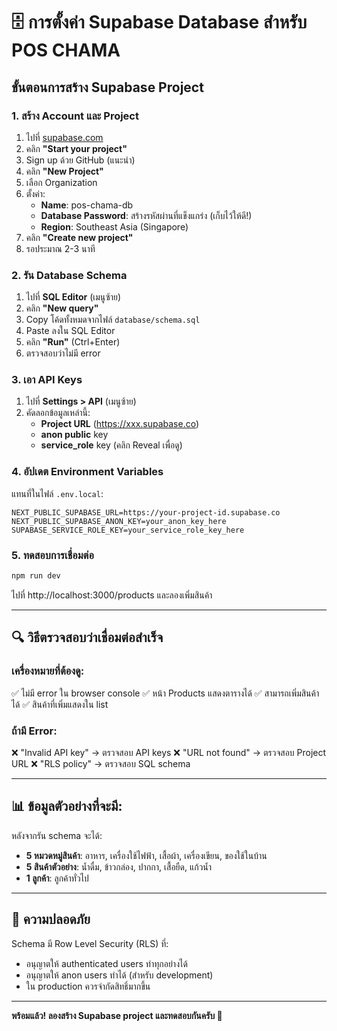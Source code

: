# 🗄️ การตั้งค่า Supabase Database สำหรับ POS CHAMA

## ขั้นตอนการสร้าง Supabase Project

### 1. สร้าง Account และ Project
1. ไปที่ [supabase.com](https://supabase.com)
2. คลิก **"Start your project"**
3. Sign up ด้วย GitHub (แนะนำ)
4. คลิก **"New Project"**
5. เลือก Organization
6. ตั้งค่า:
   - **Name**: pos-chama-db
   - **Database Password**: สร้างรหัสผ่านที่แข็งแกร่ง (เก็บไว้ให้ดี!)
   - **Region**: Southeast Asia (Singapore)
7. คลิก **"Create new project"**
8. รอประมาณ 2-3 นาที

### 2. รัน Database Schema
1. ไปที่ **SQL Editor** (เมนูซ้าย)
2. คลิก **"New query"**
3. Copy โค้ดทั้งหมดจากไฟล์ `database/schema.sql`
4. Paste ลงใน SQL Editor
5. คลิก **"Run"** (Ctrl+Enter)
6. ตรวจสอบว่าไม่มี error

### 3. เอา API Keys
1. ไปที่ **Settings > API** (เมนูซ้าย)
2. คัดลอกข้อมูลเหล่านี้:
   - **Project URL** (https://xxx.supabase.co)
   - **anon public** key
   - **service_role** key (คลิก Reveal เพื่อดู)

### 4. อัปเดต Environment Variables
แทนที่ในไฟล์ `.env.local`:
```env
NEXT_PUBLIC_SUPABASE_URL=https://your-project-id.supabase.co
NEXT_PUBLIC_SUPABASE_ANON_KEY=your_anon_key_here
SUPABASE_SERVICE_ROLE_KEY=your_service_role_key_here
```

### 5. ทดสอบการเชื่อมต่อ
```bash
npm run dev
```
ไปที่ http://localhost:3000/products และลองเพิ่มสินค้า

---

## 🔍 วิธีตรวจสอบว่าเชื่อมต่อสำเร็จ

### เครื่องหมายที่ต้องดู:
✅ ไม่มี error ใน browser console
✅ หน้า Products แสดงตารางได้
✅ สามารถเพิ่มสินค้าได้
✅ สินค้าที่เพิ่มแสดงใน list

### ถ้ามี Error:
❌ "Invalid API key" → ตรวจสอบ API keys
❌ "URL not found" → ตรวจสอบ Project URL
❌ "RLS policy" → ตรวจสอบ SQL schema

---

## 📊 ข้อมูลตัวอย่างที่จะมี:

หลังจากรัน schema จะได้:
- **5 หมวดหมู่สินค้า**: อาหาร, เครื่องใช้ไฟฟ้า, เสื้อผ้า, เครื่องเขียน, ของใช้ในบ้าน
- **5 สินค้าตัวอย่าง**: น้ำดื่ม, ข้าวกล่อง, ปากกา, เสื้อยืด, แก้วน้ำ
- **1 ลูกค้า**: ลูกค้าทั่วไป

---

## 🔐 ความปลอดภัย

Schema มี Row Level Security (RLS) ที่:
- อนุญาตให้ authenticated users ทำทุกอย่างได้
- อนุญาตให้ anon users ทำได้ (สำหรับ development)
- ใน production ควรจำกัดสิทธิ์มากขึ้น

---

**พร้อมแล้ว! ลองสร้าง Supabase project และทดสอบกันครับ 🚀**
